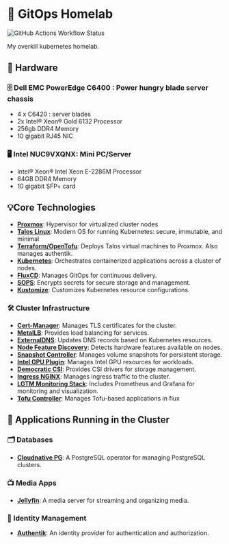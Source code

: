 # 🤖 GitOps Homelab

![GitHub Actions Workflow Status](https://img.shields.io/github/actions/workflow/status/RazeLighter777/iaas/taskfile-tests-workflow.yaml)

My overkill kubernetes homelab. 

## 🧰 Hardware

### 🗄️ **Dell EMC PowerEdge C6400** : Power hungry blade server chassis
- 4 x C6420 : server blades
- 2x Intel® Xeon® Gold 6132 Processor
- 256gb DDR4 Memory
- 10 gigabit RJ45 NIC

### 🖥️ **Intel NUC9VXQNX**: Mini PC/Server

- Intel® Xeon® Intel Xeon E-2286M Processor
- 64GB DDR4 Memory
- 10 gigabit SFP+ card

## 💡Core Technologies

- **[Proxmox](https://www.proxmox.com/)**: Hypervisor for virtualized cluster nodes
- **[Talos Linux](https://www.talos.dev/)**: Modern OS for running Kubernetes: secure, immutable, and minimal
- **[Terraform/OpenTofu](https://opentofu.org/)**: Deploys Talos virtual machines to Proxmox. Also manages authentik.
- **[Kubernetes](https://kubernetes.io/)**: Orchestrates containerized applications across a cluster of nodes.
- **[FluxCD](https://fluxcd.io/)**: Manages GitOps for continuous delivery.
- **[SOPS](https://github.com/mozilla/sops)**: Encrypts secrets for secure storage and management.
- **[Kustomize](https://kustomize.io/)**: Customizes Kubernetes resource configurations.

### 🛠️ Cluster Infrastructure
- **[Cert-Manager](https://cert-manager.io/)**: Manages TLS certificates for the cluster.
- **[MetalLB](https://metallb.universe.tf/)**: Provides load balancing for services.
- **[ExternalDNS](https://github.com/kubernetes-sigs/external-dns)**: Updates DNS records based on Kubernetes resources.
- **[Node Feature Discovery](https://github.com/kubernetes-sigs/node-feature-discovery)**: Detects hardware features available on nodes.
- **[Snapshot Controller](https://github.com/kubernetes-csi/external-snapshotter)**: Manages volume snapshots for persistent storage.
- **[Intel GPU Plugin](https://github.com/intel/intel-device-plugins-for-kubernetes)**: Manages Intel GPU resources for workloads.
- **[Democratic CSI](https://github.com/democratic-csi/democratic-csi)**: Provides CSI drivers for storage management.
- **[Ingress NGINX](https://kubernetes.github.io/ingress-nginx/)**: Manages ingress traffic to the cluster.
- **[LGTM Monitoring Stack](https://github.com/grafana/loki)**: Includes Prometheus and Grafana for monitoring and visualization.
- **[Tofu Controller](https://github.com/opentofu/controller)**: Manages Tofu-based applications in flux


## 📲 Applications Running in the Cluster

### 🗂️ Databases
- **[Cloudnative PG](https://cloudnative-pg.io/)**: A PostgreSQL operator for managing PostgreSQL clusters.

### 📺 Media Apps
- **[Jellyfin](https://jellyfin.org/)**: A media server for streaming and organizing media.


### 🪪 Identity Management
- **[Authentik](https://goauthentik.io/)**: An identity provider for authentication and authorization.

